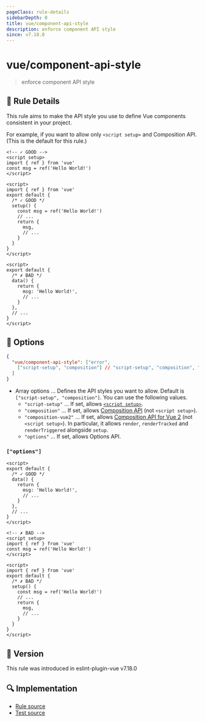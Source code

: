 ```yaml
---
pageClass: rule-details
sidebarDepth: 0
title: vue/component-api-style
description: enforce component API style
since: v7.18.0
---
```


# vue/component-api-style

> enforce component API style

## :book: Rule Details

This rule aims to make the API style you use to define Vue components consistent in your project.

For example, if you want to allow only `<script setup>` and Composition API.  
(This is the default for this rule.)

<eslint-code-block :rules="{'vue/component-api-style': ['error']}">

```vue
<!-- ✓ GOOD -->
<script setup>
import { ref } from 'vue'
const msg = ref('Hello World!')
</script>
```

</eslint-code-block>

<eslint-code-block :rules="{'vue/component-api-style': ['error']}">

```vue
<script>
import { ref } from 'vue'
export default {
  /* ✓ GOOD */
  setup() {
    const msg = ref('Hello World!')
    // ...
    return {
      msg,
      // ...
    }
  }
}
</script>
```

</eslint-code-block>

<eslint-code-block :rules="{'vue/component-api-style': ['error']}">

```vue
<script>
export default {
  /* ✗ BAD */
  data() {
    return {
      msg: 'Hello World!',
      // ...
    }
  },
  // ...
}
</script>
```

</eslint-code-block>

## :wrench: Options

```json
{
  "vue/component-api-style": ["error",
    ["script-setup", "composition"] // "script-setup", "composition", "composition-vue2", or "options"
  ]
}
```

- Array options ... Defines the API styles you want to allow. Default is `["script-setup", "composition"]`. You can use the following values.
  - `"script-setup"` ... If set, allows [`<script setup>`](https://vuejs.org/api/sfc-script-setup.html).
  - `"composition"` ... If set, allows [Composition API](https://vuejs.org/api/#composition-api) (not `<script setup>`).
  - `"composition-vue2"` ... If set, allows [Composition API for Vue 2](https://github.com/vuejs/composition-api) (not `<script setup>`). In particular, it allows `render`, `renderTracked` and `renderTriggered` alongside `setup`.
  - `"options"` ... If set, allows Options API.

### `["options"]`

<eslint-code-block :rules="{'vue/component-api-style': ['error', ['options']]}">

```vue
<script>
export default {
  /* ✓ GOOD */
  data() {
    return {
      msg: 'Hello World!',
      // ...
    }
  },
  // ...
}
</script>
```

</eslint-code-block>

<eslint-code-block :rules="{'vue/component-api-style': ['error', ['options']]}">

```vue
<!-- ✗ BAD -->
<script setup>
import { ref } from 'vue'
const msg = ref('Hello World!')
</script>
```

</eslint-code-block>

<eslint-code-block :rules="{'vue/component-api-style': ['error', ['options']]}">

```vue
<script>
import { ref } from 'vue'
export default {
  /* ✗ BAD */
  setup() {
    const msg = ref('Hello World!')
    // ...
    return {
      msg,
      // ...
    }
  }
}
</script>
```

</eslint-code-block>

## :rocket: Version

This rule was introduced in eslint-plugin-vue v7.18.0

## :mag: Implementation

- [Rule source](https://github.com/vuejs/eslint-plugin-vue/blob/master/lib/rules/component-api-style.js)
- [Test source](https://github.com/vuejs/eslint-plugin-vue/blob/master/tests/lib/rules/component-api-style.js)
